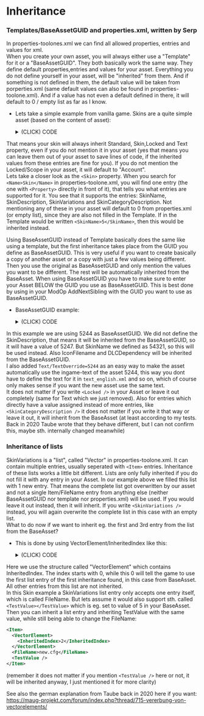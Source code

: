 # Inheritance 
### Templates/BaseAssetGUID and properties.xml, written by Serp

In properties-toolones.xml we can find all allowed properties, entries and values for xml.  
When you create your own asset, you will always either use a "Template" for it or a "BaseAssetGUID". They both basically work the same way. They define default properties,entries and values for your asset.  Everything you do not define yourself in your asset, will be "inherited" from them. And if something is not defined in them, the default value will be taken from porperties.xml (same default values can also be found in properties-toolone.xml). And if a value has not even a default defined in there, it will default to 0 / empty list as far as I know.  
  
- Lets take a simple example from vanilla game. Skins are a quite simple asset (based on the content of asset):
  <details>
  <summary>(CLICK) CODE</summary>  
  
  ```xml
  <Asset>
    <Template>Skin</Template>
    <Values>
      <Standard>
        <GUID>5244</GUID>
        <Name>CDLC09 Residence Tier02</Name>
        <IconFilename>data/ui/2kimages/main/3dicons/ornaments/cosmetic_dlc09/icon_tier02_oldtown.png</IconFilename>
      </Standard>
      <Skin>
        <SkinName>5246</SkinName>
        <SkinDescription>5247</SkinDescription>
        <SkinVariations>
          <Item>
            <FileName>data/cdlc09/graphics/buildings/residence/residence_tier02_estate01/residence_tier02_estate01.cfg</FileName>
          </Item>
          <Item>
            <FileName>data/cdlc09/graphics/buildings/residence/residence_tier02_estate02/residence_tier02_estate02.cfg</FileName>
          </Item>
          <Item>
            <FileName>data/cdlc09/graphics/buildings/residence/residence_tier02_estate03/residence_tier02_estate03.cfg</FileName>
          </Item>
          <Item>
            <FileName>data/cdlc09/graphics/buildings/residence/residence_tier02_estate04/residence_tier02_estate04.cfg</FileName>
          </Item>
        </SkinVariations>
        <SkinCategoryDescription>5753</SkinCategoryDescription>
      </Skin>
      <Locked>
        <DLCDependency>24965</DLCDependency>
      </Locked>
      <Text />
    </Values>
  </Asset>
  ```

  In template.xml you will find:  
  ```xml
  <Template>
    <Name>Skin</Name>
    <Properties>
      <Standard />
      <Skin />
      <Locked>
        <Scope>Account</Scope>
      </Locked>
      <Text />
    </Properties>
  </Template>
  ```
  </details>
That means your skin will always inherit Standard, Skin,Locked and Text property, even if you do not mention it in your asset (yes that means you can leave them out of your asset to save lines of code, if the inherited values from these entries are fine for you). If you do not mention the Locked/Scope in your asset, it will default to "Account".  
Lets take a closer look as the `<Skin>` property. When you search for `<Name>Skin</Name>` in properties-toolone.xml, you will find one entry (the one with `<Property>` directly in front of it), that tells you what entries are supported for it. You see that it supports the entries: SkinName, SkinDescription, SkinVariations and SkinCategoryDescription. Not mentioning any of these in your asset will default to 0 from properties.xml (or empty list), since they are also not filled in the Template. If in the Template would be written `<SkinName>5</SkinName>`, then this would be inherited instead.

Using BaseAssetGUID instead of Template basically does the same like using a template, but the first inheritance takes place from the GUID you define as BaseAssetGUID. This is very useful if you want to create basically a copy of another asset or a copy with just a few values being different. Then you use the original as BaseAssetGUID and only mention the values you want to be different. The rest will be automatically inherited from the BaseAsset. When using BaseAssetGUID you have to make sure to enter your Asset BELOW the GUID you use as BaseAssetGUID. This is best done by using in your ModOp AddNextSibling with the GUID you want to use as BaseAssetGUID.
- BaseAssetGUID example:
  <details>
  <summary>(CLICK) CODE</summary>  
  
  ```xml
  <ModOp Type="addNextSibling" GUID="5244">
    <Asset>
      <BaseAssetGUID>5244</BaseAssetGUID>
      <Values>
        <Standard>
          <GUID>1111111111111</GUID>
          <Name>Copy of CDLC09 Residence Tier02</Name>
        </Standard>
        <Text>
          <TextOverride>5244</TextOverride>
        </Text>
        <Skin>
          <SkinName>54321</SkinName>
          <SkinVariations>
            <Item>
              <FileName>data/cdlc09/graphics/buildings/public/institution_01/institution_colony01_01.cfg</FileName>
            </Item>
          </SkinVariations>
          <SkinCategoryDescription />
        </Skin>
        <Locked />
      </Values>
    </Asset>
  </ModOp>
  ```
  </details>
In this example we are using 5244 as BaseAssetGUID. We did not define the SkinDescription, that means it will be inherited from the BaseAssetGUID, so it will have a value of 5247. But SkinName we defined as 54321, so this will be used instead. Also IconFilename and DLCDependency will be inherited from the BaseAssetGUID.  
I also added `Text/TextOverride=5244` as an easy way to make the asset automatically use the ingame-text of the asset 5244, this way you dont have to define the text for it in `text_english.xml` and so on, which of course only makes sense if you want the new asset use the same text.  
It does not matter if you write `<Locked />` in your Asset or leave it out completely (same for Text which we just removed). Also for entries which directly have a value assigned instead of more entries, like `<SkinCategoryDescription />` it does not matter if you write it that way or leave it out, it will inherit from the BaseAsset (at least according to my tests. Back in 2020 Taube wrote that they behave different, but I can not confirm this, maybe sth. internally changed meanwhile)  
  
### Inheritance of lists
SkinVariations is a "list", called "Vector" in properties-toolone.xml. It can contain multiple entries, usually seperated with `<Item>` entries. Inheritance of these lists works a little bit different. Lists are only fully inherited if you do not fill it with any entry in your Asset. In our example above we filled this list with 1 new entry. That means the complete list got overwritten by our asset and not a single Item/FileName entry from anything else (neither BaseAssetGUID nor template nor properties.xml) will be used. If you would leave it out instead, then it will inherit. If you write `<SkinVariations />` instead, you will again overwrite the complete list in this case with an empty list.  
What to do now if we want to inherit eg. the first and 3rd entry from the list from the BaseAsset?   
- This is done by using VectorElement/InheritedIndex like this:
  <details>
  <summary>(CLICK) CODE</summary>  
  
  ```xml
  <ModOp Type="addNextSibling" GUID="5244">
    <Asset>
      <BaseAssetGUID>5244</BaseAssetGUID>
      <Values>
        <Standard>
          <GUID>1111111111111</GUID>
          <Name>Copy of CDLC09 Residence Tier02</Name>
        </Standard>
        <Skin>
          <SkinName>54321</SkinName>
          <SkinVariations>
            <Item>
              <VectorElement>							 
                <InheritedIndex>0</InheritedIndex>
              </VectorElement>
            </Item>
              <FileName>data/cdlc09/graphics/buildings/public/institution_01/institution_colony01_01.cfg</FileName>
            </Item>
            <Item>
              <VectorElement>							 
                <InheritedIndex>2</InheritedIndex>
              </VectorElement>
            </Item>
          </SkinVariations>
          <SkinCategoryDescription />
        </Skin>
        <Locked />
      </Values>
    </Asset>
  </ModOp>
  ```
  </details>
Here we use the structure called "VectorElement" which contains InheritedIndex. The index starts with 0, while this 0 will tell the game to use the first list entry of the first inheritance found, in this case from BaseAsset. All other entries from this list are not inherited.  
In this Skin example a SkinVariations list entry only accepts one entry itself, which is called FileName. But lets assume it would also support sth. called `<TestValue></TestValue>` which is eg. set to value of 5 in your BaseAsset. Then you can inherit a list entry and inheriting TestValue with the same value, while still being able to change the FileName:
  ```xml
  <Item>
    <VectorElement>							 
      <InheritedIndex>2</InheritedIndex>
    </VectorElement>
    <FileName>new.cfg</FileName>
    <TestValue />
  </Item>
  ```
(remember it does not matter if you mention `<TestValue />` here or not, it will be inherited anyway, I just mentioned it for more clarity)


See also the german explanation from Taube back in 2020 here if you want:
https://maug-projekt.com/forum/index.php?thread/715-vererbung-von-vectorelements/
